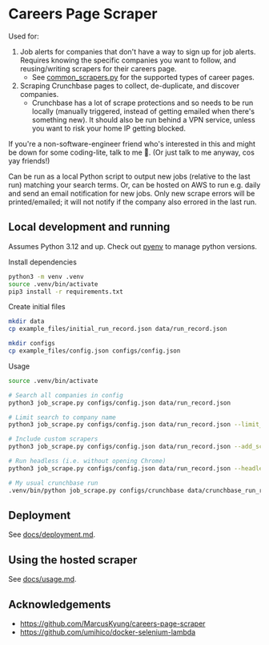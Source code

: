 # Careers Page Scraper

Used for:
1. Job alerts for companies that don't have a way to sign up for job alerts. Requires knowing the specific companies you want to follow, and reusing/writing scrapers for their careers page.
   * See [common_scrapers.py](common_scrapers.py) for the supported types of career pages.
2. Scraping Crunchbase pages to collect, de-duplicate, and discover companies.
   * Crunchbase has a lot of scrape protections and so needs to be run locally (manually triggered, instead of getting emailed when there's something new). It should also be run behind a VPN service, unless you want to risk your home IP getting blocked.

If you're a non-software-engineer friend who's interested in this and might be down for some coding-lite, talk to me 🙂. (Or just talk to me anyway, cos yay friends!)

Can be run as a local Python script to output new jobs (relative to the last run) matching your search terms. Or, can be hosted on AWS to run e.g. daily and send an email notification for new jobs. Only new scrape errors will be printed/emailed; it will not notify if the company also errored in the last run.


## Local development and running

Assumes Python 3.12 and up. Check out [pyenv](https://github.com/pyenv/pyenv#installation) to manage python versions.

Install dependencies
```sh
python3 -m venv .venv
source .venv/bin/activate
pip3 install -r requirements.txt
```

Create initial files
```sh
mkdir data
cp example_files/initial_run_record.json data/run_record.json

mkdir configs
cp example_files/config.json configs/config.json
```

Usage
```sh
source .venv/bin/activate

# Search all companies in config
python3 job_scrape.py configs/config.json data/run_record.json

# Limit search to company name
python3 job_scrape.py configs/config.json data/run_record.json --limit_company "example company name"

# Include custom scrapers
python3 job_scrape.py configs/config.json data/run_record.json --add_scrapers_file configs/scrapers.py

# Run headless (i.e. without opening Chrome)
python3 job_scrape.py configs/config.json data/run_record.json --headless

# My usual crunchbase run
.venv/bin/python job_scrape.py configs/crunchbase data/crunchbase_run_record.json --backup_run_record
```

## Deployment

See [docs/deployment.md](docs/deployment.md).

## Using the hosted scraper

See [docs/usage.md](docs/usage.md).

## Acknowledgements

- https://github.com/MarcusKyung/careers-page-scraper
- https://github.com/umihico/docker-selenium-lambda
